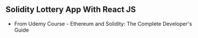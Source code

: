 ## Solidity Lottery App With React JS

- From Udemy Course - Ethereum and Solidity: The Complete Developer's Guide
